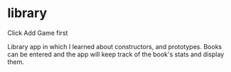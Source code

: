# library

Click Add Game first

Library app in which I learned about constructors, and prototypes. Books can be entered and the app will keep track of the book's stats and display them.

